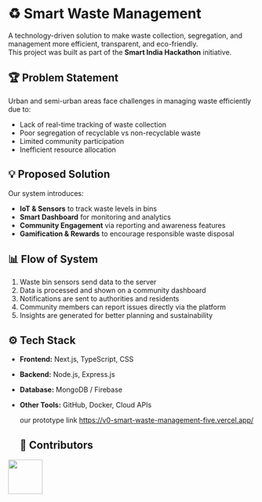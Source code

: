 # ♻️ Smart Waste Management

A technology-driven solution to make waste collection, segregation, and management more efficient, transparent, and eco-friendly.  
This project was built as part of the **Smart India Hackathon** initiative.



## 🏆 Problem Statement
Urban and semi-urban areas face challenges in managing waste efficiently due to:
- Lack of real-time tracking of waste collection
- Poor segregation of recyclable vs non-recyclable waste
- Limited community participation
- Inefficient resource allocation



## 💡 Proposed Solution
Our system introduces:
- **IoT & Sensors** to track waste levels in bins  
- **Smart Dashboard** for monitoring and analytics  
- **Community Engagement** via reporting and awareness features  
- **Gamification & Rewards** to encourage responsible waste disposal  



## 📊 Flow of System
1. Waste bin sensors send data to the server  
2. Data is processed and shown on a community dashboard  
3. Notifications are sent to authorities and residents  
4. Community members can report issues directly via the platform  
5. Insights are generated for better planning and sustainability  



## ⚙️ Tech Stack
- **Frontend:** Next.js, TypeScript, CSS  
- **Backend:** Node.js, Express.js  
- **Database:** MongoDB / Firebase  
- **Other Tools:** GitHub, Docker, Cloud APIs  


   our prototype link https://v0-smart-waste-management-five.vercel.app/


   ## 👥 Contributors
<a href="https://github.com/shreya281-tech">
  <img src="https://avatars.githubusercontent.com/shreya281-tech" width="70" height="70">
</a>
